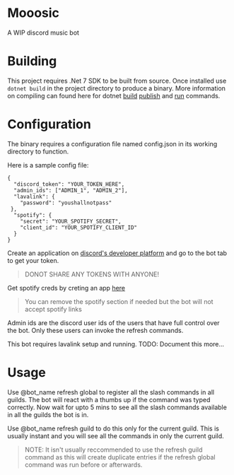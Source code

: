 # Mooosic
A WIP discord music bot

# Building
This project requires .Net 7 SDK to be built from source.
Once installed use `dotnet build` in the project directory to produce a binary.
More information on compiling can found here for dotnet [build](https://learn.microsoft.com/en-us/dotnet/core/tools/dotnet-build) [publish](https://learn.microsoft.com/en-us/dotnet/core/tools/dotnet-build) and [run](https://learn.microsoft.com/en-us/dotnet/core/tools/dotnet-run) commands.

# Configuration

The binary requires a configuration file named config.json in its working directory to function.

Here is a sample config file:
```
{
  "discord_token": "YOUR_TOKEN_HERE",
  "admin_ids": ["ADMIN_1", "ADMIN_2"],
  "lavalink": {
    "password": "youshallnotpass"
 },
  "spotify": {
    "secret": "YOUR_SPOTIFY_SECRET",
    "client_id": "YOUR_SPOTIFY_CLIENT_ID"
  }
}
```

Create an application on [discord's  developer platform](https://discord.com/developers/applications) and go to the bot tab to get your token.

> DONOT SHARE ANY TOKENS WITH ANYONE!

Get spotify creds by creting an app [here](https://developer.spotify.com/dashboard)

> You can remove the spotify section if needed but the bot will not accept spotify links

Admin ids are the discord user ids of the users that have full control over the bot. Only these users can invoke the refresh commands.


This bot requires lavalink setup and running. TODO: Document this more...

# Usage
Use @bot_name refresh global to register all the slash commands in all guilds. The bot will react with a thumbs up if the command was typed correctly.
Now wait for upto 5 mins to see all the slash commands available in all the guilds the bot is in.

Use @bot_name refresh guild to do this only for the current guild. This is usually instant and you will see all the commands in only the current guild.

> NOTE:
> It isn't usually reccommended to use the refresh guild command as this will create duplicate entries if the refresh global command was run before or afterwards.

